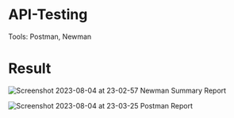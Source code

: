 # API-Testing 
Tools: Postman, Newman

# Result

![Screenshot 2023-08-04 at 23-02-57 Newman Summary Report](https://github.com/AbdullahAlNoman7/API-Testing/assets/119733326/ec02d823-3860-469b-9b03-483115116a53)

![Screenshot 2023-08-04 at 23-03-25 Postman Report](https://github.com/AbdullahAlNoman7/API-Testing/assets/119733326/cb56749f-d717-453d-9ff5-1c6b4ea9356f)
